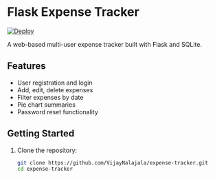 # Flask Expense Tracker

[![Deploy](https://img.shields.io/badge/Deployed%20on-Render-blueviolet?style=for-the-badge&logo=render)](https://expense-tracker-w818.onrender.com)

A web-based multi-user expense tracker built with Flask and SQLite.

## Features
- User registration and login
- Add, edit, delete expenses
- Filter expenses by date
- Pie chart summaries
- Password reset functionality

## Getting Started

1. Clone the repository:
   ```bash
   git clone https://github.com/VijayNalajala/expense-tracker.git
   cd expense-tracker

